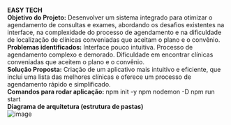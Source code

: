 **EASY TECH**
<br/>
**Objetivo do Projeto:** Desenvolver um sistema integrado para otimizar o agendamento de consultas e exames, abordando os desafios existentes na interface, na complexidade do processo de agendamento e na dificuldade de localização de clínicas conveniadas que aceitam o plano e o convênio.
<br/>
**Problemas identificados:**
Interface pouco intuitiva.
Processo de agendamento complexo e demorado.
Dificuldade em encontrar clínicas conveniadas que aceitem o plano e o convênio.
<br/>
**Solução Proposta:**
Criação de um aplicativo mais intuitivo e eficiente, que inclui uma lista das melhores clínicas e oferece um processo de agendamento rápido e simplificado.
<br/>
**Comandos para rodar aplicação:**
npm init -y
npm nodemon -D
npm run start
<br/>
**Diagrama de arquitetura (estrutura de pastas)**
<br/>
![image](https://github.com/user-attachments/assets/5cdac830-8b24-4a6f-9042-9c10f3cf70d8)
